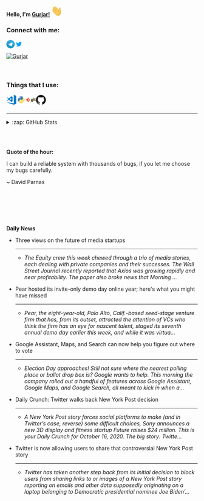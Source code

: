 #### Hello, I'm [Gurjar!](https://GurjarKing.github.io) <img src="https://raw.githubusercontent.com/ABSphreak/ABSphreak/master/gifs/Hi.gif" width="30px"></h2>


### Connect with me:

[<img align="left" alt="Gurjar | Telegram" width="22px" src="https://raw.githubusercontent.com/github/explore/80688e429a7d4ef2fca1e82350fe8e3517d3494d/topics/telegram/telegram.png" />][Telegram]
[<img align="left" alt="Gurjar | Twitter" width="22px" src="https://raw.githubusercontent.com/github/explore/80688e429a7d4ef2fca1e82350fe8e3517d3494d/topics/twitter/twitter.png" />][Twitter]
<br >
<br >
<a href="https://github.com/GurjarKing"><img src="https://komarev.com/ghpvc/?username=GurjarKing" alt="Gurjar" /></a> <br />
<br />
<br />
<!-- <br >

![](https://visitor-badge.glitch.me/badge?page_id=GurjarKing)

<br /> -->

### Things that I use:

[<img align="left" alt="Visual Studio Code" width="26px" src="https://raw.githubusercontent.com/github/explore/80688e429a7d4ef2fca1e82350fe8e3517d3494d/topics/visual-studio-code/visual-studio-code.png" />][VSCode]
[<img align="left" alt="Python" width="26px" src="https://raw.githubusercontent.com/github/explore/80688e429a7d4ef2fca1e82350fe8e3517d3494d/topics/python/python.png" />][Python]
[<img align="left" alt="Git" width="26px" src="https://raw.githubusercontent.com/github/explore/80688e429a7d4ef2fca1e82350fe8e3517d3494d/topics/git/git.png" />][Git]
[<img align="left" alt="GitHub" width="26px" src="https://raw.githubusercontent.com/github/explore/78df643247d429f6cc873026c0622819ad797942/topics/github/github.png" />][Github]

<br />
<br />

---
<details>
  <summary>:zap: GitHub Stats</summary>

<img align="left" alt="Gurjar's Github Stats" src="https://github-readme-stats.vercel.app/api?username=GurjarKing&show_icons=true&hide_border=true&count_private=true&include_all_commit=true&theme=algolia" />

</details>

<!-- ### 🔔 My latest tweet
<a href="https://twitter.com/Gurjar_King43" target="_blank">
	<img src="https://github.com/GurjarKing/GurjarKing/raw/master/tweet.png" width="70%" align="center" alt="Click to view on Twitter" title="My latest tweet, as an image"/>
</a> -->
<br>

<pre>

</pre>

**Quote of the hour:**

I can build a reliable system with thousands of bugs, if you let me choose my bugs carefully.

~ David Parnas
<pre>

</pre>
<br>
<pre>


</pre>
<strong>Daily News</strong>
  
  - Three views on the future of media startups
     <hr/>
     
      - *The Equity crew this week chewed through a trio of media stories, each dealing with private companies and their successes. The Wall Street Journal recently reported that Axios was growing rapidly and near profitability. The paper also broke news that Morning …*
     
  - Pear hosted its invite-only demo day online year; here's what you might have missed
      <hr/>
      
      - *Pear, the eight-year-old, Palo Alto, Calif.-based seed-stage venture firm that has, from its outset, attracted the attention of VCs who think the firm has an eye for nascent talent, staged its seventh annual demo day earlier this week, and while it was virtua…*
      
  - Google Assistant, Maps, and Search can now help you figure out where to vote
      <hr/>
      
      - *Election Day approaches! Still not sure where the nearest polling place or ballot drop box is? Google wants to help. This morning the company rolled out a handful of features across Google Assistant, Google Maps, and Google Search, all meant to kick in when a…*
      
  - Daily Crunch: Twitter walks back New York Post decision
      <hr/>
      
      - *A New York Post story forces social platforms to make (and in Twitter’s case, reverse) some difficult choices, Sony announces a new 3D display and fitness startup Future raises $24 million. This is your Daily Crunch for October 16, 2020. The big story: Twitte…*
       
  - Twitter is now allowing users to share that controversial New York Post story
      <hr/>
       
       - *Twitter has taken another step back from its initial decision to block users from sharing links to or images of a New York Post story reporting on emails and other data supposedly originating on a laptop belonging to Democratic presidential nominee Joe Biden’…*
      

<br />

[VSCode]: https://code.visualstudio.com/
[Python]: https://www.python.org/
[Git]: https://git-scm.com/
[Github]: https://github.com/
[Telegram]: https://t.me/Gurjar_King/
[Twitter]: https://twitter.com/Gurjar_King43/
